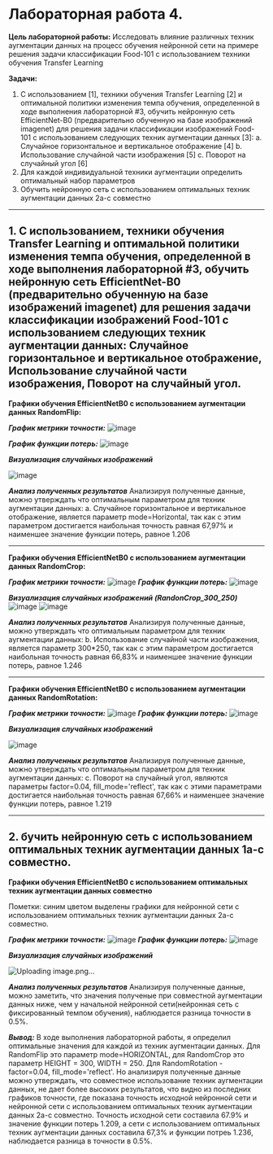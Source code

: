 # Лабораторная работа 4.

**Цель лабораторной работы:**  Исследовать влияние различных техник аугментации
данных на процесс обучения нейронной сети на примере решения задачи классификации
Food-101 с использованием техники обучения Transfer Learning

**Задачи:**

1. С использованием [1], техники обучения Transfer Learning [2] и оптимальной
политики изменения темпа обучения, определенной в ходе выполнения
лабораторной #3, обучить нейронную сеть EfficientNet-B0 (предварительно
обученную на базе изображений imagenet) для решения задачи классификации
изображений Food-101 с использованием следующих техник аугментации данных [3]:
    a. Случайное горизонтальное и вертикальное отображение [4]
    b. Использование случайной части изображения [5]
    c. Поворот на случайный угол [6]
2. Для каждой индивидуальной техники аугментации определить оптимальный набор
параметров
3. Обучить нейронную сеть с использованием оптимальных техник аугментации
данных 2a-с совместно
<hr/>


## 1. С использованием, техники обучения Transfer Learning и оптимальной политики изменения темпа обучения, определенной в ходе выполнения лабораторной #3, обучить нейронную сеть EfficientNet-B0 (предварительно обученную на базе изображений imagenet) для решения задачи классификации изображений Food-101 с использованием следующих техник аугментации данных: Случайное горизонтальное и вертикальное отображение, Использование случайной части изображения, Поворот на случайный угол. ##


**Графики обучения EfficientNetB0 с использованием аугментации данных RandomFlip:**

***График метрики точности:***
![image](https://user-images.githubusercontent.com/56519328/117620529-38fa0280-b179-11eb-99e7-a455d3b72c8b.png)

***График функции потерь:***
![image](https://user-images.githubusercontent.com/56519328/117620614-50d18680-b179-11eb-8fdb-114f32935762.png)


***Визуализация случайных изображений***

![image](https://user-images.githubusercontent.com/56519328/117634313-6d74bb00-b187-11eb-9305-279f6fa38149.png)

***Анализ полученных результатов***
Анализируя полученные данные, можно утверждать что оптимальным параметром для техник аугментации данных: a. Случайное горизонтальное и вертикальное отображение, является параметр mode=Horizontal, так как с этим параметром достигается наибольная точность равная 67,97% и наименшее значение функции потерь, равное 1.206
<hr/>



**Графики обучения EfficientNetB0 с использованием аугментации данных RandomСrop:**

***График метрики точности:***
![image](https://user-images.githubusercontent.com/56519328/117627583-fb997300-b180-11eb-91c3-179d210bca6b.png)
***График функции потерь:***
![image](https://user-images.githubusercontent.com/56519328/117621491-57143280-b17a-11eb-84a7-b860092158a4.png)


***Визуализация случайных изображений (RandonCrop_300_250)***
![image](https://user-images.githubusercontent.com/56519328/117630514-f0941200-b183-11eb-9e7d-5d152de596b7.png)
![image](https://user-images.githubusercontent.com/56519328/117630562-ff7ac480-b183-11eb-8990-8e532e43edef.png)


***Анализ полученных результатов***
Анализируя полученные данные, можно утверждать что оптимальным параметром для техник аугментации данных: b. Использование случайной части изображения, является параметр 300*250, так как с этим параметром достигается наибольная точность равная 66,83% и наименшее значение функции потерь, равное 1.246
<hr/>



**Графики обучения EfficientNetB0 с использованием аугментации данных RandomRotation:**

***График метрики точности:***
![image](https://user-images.githubusercontent.com/56519328/117623817-ede1ee80-b17c-11eb-9fee-6a9561b6ba56.png)
***График функции потерь:***
![image](https://user-images.githubusercontent.com/56519328/117623897-fe926480-b17c-11eb-988a-765ccb741958.png)

***Визуализация случайных изображений***

![image](https://user-images.githubusercontent.com/56519328/117634703-dd834100-b187-11eb-9462-c7d48ab91c16.png)


***Анализ полученных результатов***
Анализируя полученные данные, можно утверждать что оптимальным параметром для техник аугментации данных: c. Поворот на случайный угол, являются параметры factor=0.04, fill_mode='reflect', так как с этими параметрами достигается наибольная точность равная 67,66% и наименшее значение функции потерь, равное 1.219
<hr/>


## 2. бучить нейронную сеть с использованием оптимальных техник аугментации данных 1a-с совместно. ##

**Графики обучения EfficientNetB0 с использованием оптимальных техник аугментации данных совместно**

Пометки: синим цветом выделены графики для нейронной сети с использованием оптимальных техник аугментации
данных 2a-с совместно.

***График метрики точности:***
![image](https://user-images.githubusercontent.com/56519328/117626321-a5780000-b17f-11eb-9ac9-3fd1b350021a.png)
***График функции потерь:***
![image](https://user-images.githubusercontent.com/56519328/117626378-b6287600-b17f-11eb-8226-528ea8d4c142.png)

***Визуализация случайных изображений***

![Uploading image.png…]()


***Анализ полученных результатов***
Анализируя полученные данные, можно заметить, что значения полученые при совместной аугментации данных ниже, чем у начальной нейронной сети(нейронная сеть с  фиксированный темпом обучения), наблюдается разница точности в 0.5%.


***Вывод:***
В ходе выполнения лабораторной работы, я определил оптимальные значения для каждой из техник аугментации данных. Для RandomFlip это параметр mode=HORIZONTAL, для RandomCrop это параметр HEIGHT = 300, WIDTH = 250. Для RandomRotation - factor=0.04, fill_mode='reflect'. Но анализируя полученные данные можно утверждать, что совместное использование техник аугментации данных, не дает более высоких результатов, что видно из последних графиков точности, где показана точность исходной нейронной сети и нейронной сети с использованием оптимальных техник аугментации данных 2a-с совместно. Точность исходной сети составила 67.9% и значение функции потерь 1.209, а сети с использованием оптимальных техник аугментации данных составила 67,3% и функции потреь 1.236, наблюдается разница в точности в 0.5%.
